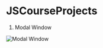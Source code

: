 # JSCourseProjects

1. Modal Window

![Modal Window](https://user-images.githubusercontent.com/78226946/122119845-ec908b00-cde6-11eb-885d-3a6f3a8ae1a4.gif)
